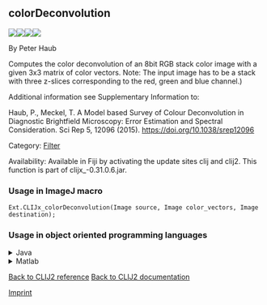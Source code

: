 ## colorDeconvolution
<img src="images/mini_empty_logo.png"/><img src="images/mini_empty_logo.png"/><img src="images/mini_clijx_logo.png"/><img src="images/mini_empty_logo.png"/>

By Peter Haub

Computes the color deconvolution of an 8bit RGB stack color image 
 with a given 3x3 matrix of color vectors.
 Note: The input image has to be a stack with three z-slices corresponding to the red, green and blue channel.)

 Additional information see Supplementary Information to: 

 Haub, P., Meckel, T. A Model based Survey of Colour Deconvolution in 
 Diagnostic Brightfield Microscopy: Error Estimation and Spectral Consideration. 
 Sci Rep 5, 12096 (2015). https://doi.org/10.1038/srep12096 


Category: [Filter](https://clij.github.io/clij2-docs/reference__filter)

Availability: Available in Fiji by activating the update sites clij and clij2.
This function is part of clijx_-0.31.0.6.jar.

### Usage in ImageJ macro
```
Ext.CLIJx_colorDeconvolution(Image source, Image color_vectors, Image destination);
```


### Usage in object oriented programming languages



<details>

<summary>
Java
</summary>
<pre class="highlight">// init CLIJ and GPU
import net.haesleinhuepf.clijx.CLIJx;
import net.haesleinhuepf.clij.clearcl.ClearCLBuffer;
CLIJx clijx = CLIJx.getInstance();

// get input parameters
ClearCLBuffer source = clijx.push(sourceImagePlus);
ClearCLBuffer color_vectors = clijx.push(color_vectorsImagePlus);
destination = clijx.create(source);
</pre>

<pre class="highlight">
// Execute operation on GPU
clijx.colorDeconvolution(source, color_vectors, destination);
</pre>

<pre class="highlight">
// show result
destinationImagePlus = clijx.pull(destination);
destinationImagePlus.show();

// cleanup memory on GPU
clijx.release(source);
clijx.release(color_vectors);
clijx.release(destination);
</pre>

</details>



<details>

<summary>
Matlab
</summary>
<pre class="highlight">% init CLIJ and GPU
clijx = init_clatlabx();

% get input parameters
source = clijx.pushMat(source_matrix);
color_vectors = clijx.pushMat(color_vectors_matrix);
destination = clijx.create(source);
</pre>

<pre class="highlight">
% Execute operation on GPU
clijx.colorDeconvolution(source, color_vectors, destination);
</pre>

<pre class="highlight">
% show result
destination = clijx.pullMat(destination)

% cleanup memory on GPU
clijx.release(source);
clijx.release(color_vectors);
clijx.release(destination);
</pre>

</details>



[Back to CLIJ2 reference](https://clij.github.io/clij2-docs/reference)
[Back to CLIJ2 documentation](https://clij.github.io/clij2-docs)

[Imprint](https://clij.github.io/imprint)
